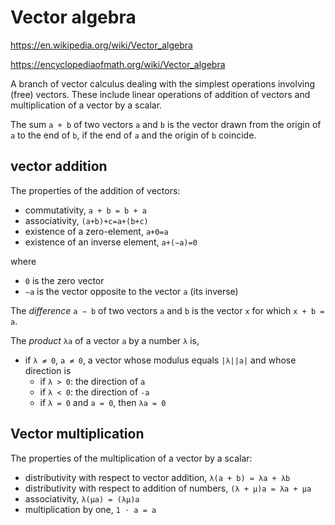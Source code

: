 # Vector algebra

https://en.wikipedia.org/wiki/Vector_algebra

https://encyclopediaofmath.org/wiki/Vector_algebra

A branch of vector calculus dealing with the simplest operations involving (free) vectors. These include linear operations of addition of vectors and multiplication of a vector by a scalar.

The sum `a + b` of two vectors `a` and `b` 
is the vector drawn from the origin of `a` to the end of `b`, 
if the end of `a` and the origin of `b` coincide.

## vector addition

The properties of the addition of vectors:
* commutativity, `a + b = b + a`
* associativity, `(a+b)+c=a+(b+c)`
* existence of a zero-element, `a+0=a`
* existence of an inverse element, `a+(−a)=0`

where
- `0` is the zero vector 
- `−a` is the vector opposite to the vector `a` (its inverse)

The *difference* `a − b` of two vectors `a` and `b`
is the vector `x` for which `x + b = a`.

The *product* `λa` of a vector `a` by a number `λ` is, 
* if `λ ≠ 0`, `a ≠ 0`, a vector whose modulus equals `|λ||a|` 
  and whose direction is
  - if `λ > 0`: the direction of `a`
  - if `λ < 0`: the direction of `-a`
  - if `λ = 0` and `a = 0`, then `λa = 0`

## Vector multiplication

The properties of the multiplication of a vector by a scalar:
* distributivity with respect to vector addition, `λ(a + b) = λa + λb`
* distributivity with respect to addition of numbers, `(λ + μ)a = λa + μa`
* associativity, `λ(μa) = (λμ)a`
* multiplication by one, `1 ⋅ a = a`
